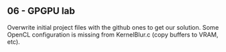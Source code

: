 ## 06 - GPGPU lab

Overwrite initial project files with the github ones to get our solution.
Some OpenCL configuration is missing from KernelBlur.c (copy buffers to VRAM, etc).